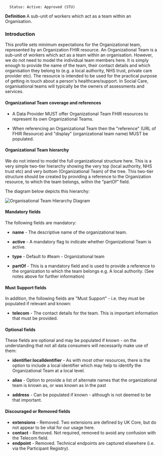       Status: Active: Approved (STU)

**Definition** A sub-unit of workers which act as a team within an Organisation.

### Introduction
This profile sets minimum expectations for the Organizational team, represented by an Organization FHIR resource. An Organizational Team is a sub-unit of workers which act as a team within an organisation. However, we do not need to model the individual team members here. It is simply enough to provide the name of the team, their contact details and which organisation they belong to (e.g. a local authority, NHS trust, private care provider etc). The resource is intended to be used for the practical purpose of getting in touch about a person's healthcare/support. In Social Care, organisational teams will typically be the owners of assessments and services. 


#### **Organizational Team coverage and references**
 - A Data Provider MUST offer Organizational Team FHIR resources to represent its own Organizational Teams.
 
 - When referencing an Organizational Team then the "reference" (URL of FHIR Resource) and "display" (organizational team name) MUST be populated.
 
#### **Organizational Team hierarchy** 
We do not intend to model the full organizational structure here. This is a very simple two-tier hierarchy showing the very top (local authority, NHS trust etc) and very bottom (Organizational Team) of the tree. This two-tier structure should be created by providing a reference to the Organization resource, to which the team belongs, within the “partOf” field.  

The diagram below depicts this hierarchy:

<img src=".\OrganizationalTeamStructure.png" alt="Organisational Team Hierarchy Diagram" style="clear:both; float:none">

#### **Mandatory fields**
The following fields are mandatory:

- **name** - The descriptive name of the organizational team.

- **active** - A mandatory flag to indicate whether Organizational Team is active.

- **type** - Default to #team - Organizational team

- **partOf** - This is a mandatory field and is used to provide a reference to the organization to which the team belongs e.g. A local authority. (See notes above for further information)

#### **Must Support fields**
In addition, the following fields are "Must Support" - i.e. they must be populated if relevant and known:

- **telecom** - The contact details for the team. This is important information that must be provided.

#### **Optional fields**
These fields are optional and may be populated if known - on the understanding that not all data consumers will necessarily make use of them:

- **identifier:localIdentifier** - As with most other resources, there is the option to include a local identifier which may help to identify the Organizational Team at a local level.

- **alias** - Option to provide a list of alternate names that the organizational team is known as, or was known as in the past

- **address** - Can be populated if known - although is not deemed to be that important.

#### **Discouraged or Removed fields**
 
- **extensions** - Removed. Two extensions are defined by UK Core, but do not appear to be vital for our usage here.
- **contact** - Removed. Not required, removed to avoid any confusion with the Telecom field.
- **endpoint** - Removed. Technical endpoints are captured elsewhere (i.e. via the Participant Registry).